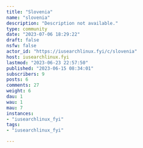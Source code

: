 ```yaml
---
title: "Slovenia" 
name: "slovenia"
description: "Description not available."
type: community
date: "2023-07-06 18:29:22"
draft: false
nsfw: false
actor_id: "https://iusearchlinux.fyi/c/slovenia"
host: iusearchlinux.fyi
lastmod: "2023-06-23 22:57:50"
published: "2023-06-15 08:34:01"
subscribers: 9
posts: 6
comments: 27
weight: 6
dau: 1
wau: 1
mau: 7
instances:
- "iusearchlinux_fyi"
tags: 
- "iusearchlinux_fyi"

---
```

